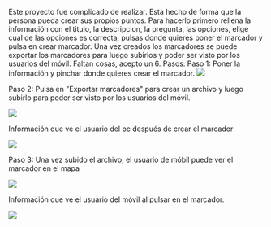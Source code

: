 Este proyecto fue complicado de realizar.
Esta hecho de forma que la persona pueda crear sus propios puntos.
Para hacerlo primero rellena la información con el titulo, la descripcion, la pregunta, las opciones,
elige cual de las opciones es correcta, pulsas donde quieres poner el marcador y pulsa en crear marcador.
Una vez creados los marcadores se puede exportar los marcadores para luego subirlos y poder ser visto por los usuarios del móvil.
Faltan cosas, acepto un 6.
Pasos:
Paso 1: Poner la información y pinchar donde quieres crear el marcador.
<img src="https://josehs2002.github.io/PROYECTOLM/M1.png">

Paso 2: Pulsa en "Exportar marcadores" para crear un archivo y luego subirlo para poder ser visto por los usuarios del móvil.

<img src="https://josehs2002.github.io/PROYECTOLM/M2.png">

Información que ve el usuario del pc después de crear el marcador

<img src="https://josehs2002.github.io/PROYECTOLM/M3.png">

Paso 3: Una vez subido el archivo, el usuario de móbil puede ver el marcador en el mapa

<img src="https://josehs2002.github.io/PROYECTOLM/M4.png">

Información que ve el usuario del móvil al pulsar en el marcador.

<img src="https://josehs2002.github.io/PROYECTOLM/M5.png">

